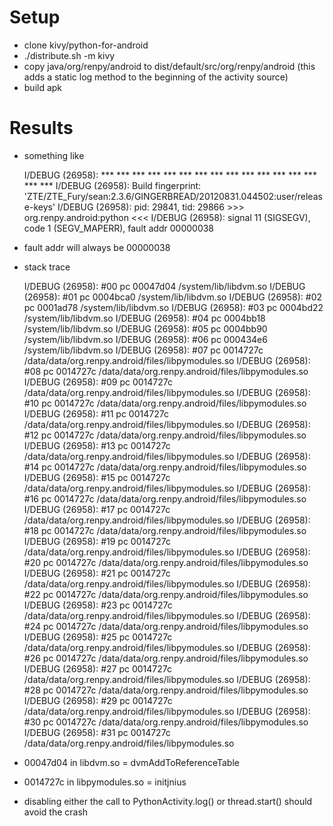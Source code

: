 # Setup
- clone kivy/python-for-android
- ./distribute.sh -m kivy
- copy java/org/renpy/android to dist/default/src/org/renpy/android (this adds a static log method to the beginning of the activity source)
- build apk
# Results
- something like

	I/DEBUG   (26958): *** *** *** *** *** *** *** *** *** *** *** *** *** *** *** ***
	I/DEBUG   (26958): Build fingerprint: 'ZTE/ZTE_Fury/sean:2.3.6/GINGERBREAD/20120831.044502:user/release-keys'
	I/DEBUG   (26958): pid: 29841, tid: 29866  >>> org.renpy.android:python <<<
	I/DEBUG   (26958): signal 11 (SIGSEGV), code 1 (SEGV_MAPERR), fault addr 00000038

- fault addr will always be 00000038
- stack trace

	I/DEBUG   (26958):          #00  pc 00047d04  /system/lib/libdvm.so
	I/DEBUG   (26958):          #01  pc 0004bca0  /system/lib/libdvm.so
	I/DEBUG   (26958):          #02  pc 0001ad78  /system/lib/libdvm.so
	I/DEBUG   (26958):          #03  pc 0004bd22  /system/lib/libdvm.so
	I/DEBUG   (26958):          #04  pc 0004bb18  /system/lib/libdvm.so
	I/DEBUG   (26958):          #05  pc 0004bb90  /system/lib/libdvm.so
	I/DEBUG   (26958):          #06  pc 000434e6  /system/lib/libdvm.so
	I/DEBUG   (26958):          #07  pc 0014727c  /data/data/org.renpy.android/files/libpymodules.so
	I/DEBUG   (26958):          #08  pc 0014727c  /data/data/org.renpy.android/files/libpymodules.so
	I/DEBUG   (26958):          #09  pc 0014727c  /data/data/org.renpy.android/files/libpymodules.so
	I/DEBUG   (26958):          #10  pc 0014727c  /data/data/org.renpy.android/files/libpymodules.so
	I/DEBUG   (26958):          #11  pc 0014727c  /data/data/org.renpy.android/files/libpymodules.so
	I/DEBUG   (26958):          #12  pc 0014727c  /data/data/org.renpy.android/files/libpymodules.so
	I/DEBUG   (26958):          #13  pc 0014727c  /data/data/org.renpy.android/files/libpymodules.so
	I/DEBUG   (26958):          #14  pc 0014727c  /data/data/org.renpy.android/files/libpymodules.so
	I/DEBUG   (26958):          #15  pc 0014727c  /data/data/org.renpy.android/files/libpymodules.so
	I/DEBUG   (26958):          #16  pc 0014727c  /data/data/org.renpy.android/files/libpymodules.so
	I/DEBUG   (26958):          #17  pc 0014727c  /data/data/org.renpy.android/files/libpymodules.so
	I/DEBUG   (26958):          #18  pc 0014727c  /data/data/org.renpy.android/files/libpymodules.so
	I/DEBUG   (26958):          #19  pc 0014727c  /data/data/org.renpy.android/files/libpymodules.so
	I/DEBUG   (26958):          #20  pc 0014727c  /data/data/org.renpy.android/files/libpymodules.so
	I/DEBUG   (26958):          #21  pc 0014727c  /data/data/org.renpy.android/files/libpymodules.so
	I/DEBUG   (26958):          #22  pc 0014727c  /data/data/org.renpy.android/files/libpymodules.so
	I/DEBUG   (26958):          #23  pc 0014727c  /data/data/org.renpy.android/files/libpymodules.so
	I/DEBUG   (26958):          #24  pc 0014727c  /data/data/org.renpy.android/files/libpymodules.so
	I/DEBUG   (26958):          #25  pc 0014727c  /data/data/org.renpy.android/files/libpymodules.so
	I/DEBUG   (26958):          #26  pc 0014727c  /data/data/org.renpy.android/files/libpymodules.so
	I/DEBUG   (26958):          #27  pc 0014727c  /data/data/org.renpy.android/files/libpymodules.so
	I/DEBUG   (26958):          #28  pc 0014727c  /data/data/org.renpy.android/files/libpymodules.so
	I/DEBUG   (26958):          #29  pc 0014727c  /data/data/org.renpy.android/files/libpymodules.so
	I/DEBUG   (26958):          #30  pc 0014727c  /data/data/org.renpy.android/files/libpymodules.so
	I/DEBUG   (26958):          #31  pc 0014727c  /data/data/org.renpy.android/files/libpymodules.so

- 00047d04 in libdvm.so = dvmAddToReferenceTable
- 0014727c in libpymodules.so = initjnius
- disabling either the call to PythonActivity.log() or thread.start() should avoid the crash
